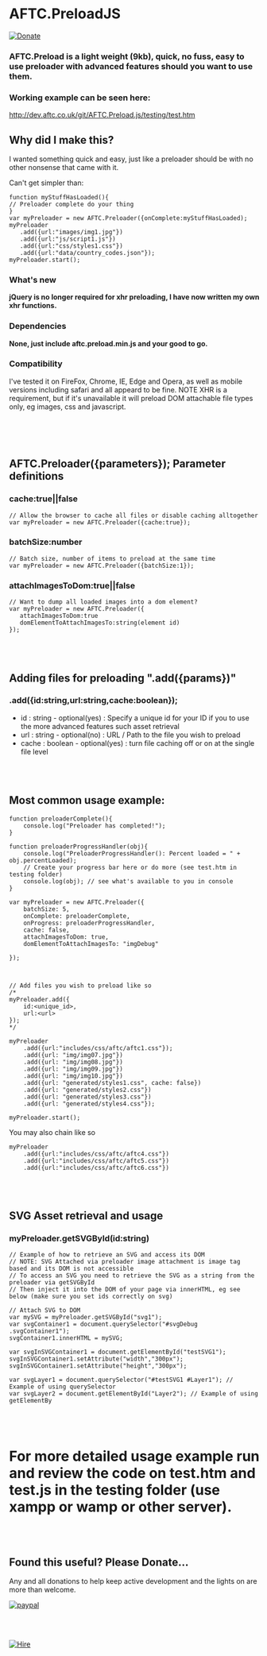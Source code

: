 # <b>AFTC.PreloadJS</b>
[![Donate](https://img.shields.io/badge/Donate-PayPal-green.svg)](https://www.paypal.com/cgi-bin/webscr?cmd=_donations&business=Darcey%2eLloyd%40gmail%2ecom&lc=GB&item_name=Darcey%20Lloyd%20Developer%20Donation&currency_code=GBP&bn=PP%2dDonationsBF%3abtn_donateCC_LG%2egif%3aNonHosted)

### AFTC.Preload is a light weight (9kb), quick, no fuss, easy to use preloader with advanced features should you want to use them.

### Working example can be seen here:
http://dev.aftc.co.uk/git/AFTC.Preload.js/testing/test.htm

## Why did I make this? 
I wanted something quick and easy, just like a preloader should be with no other nonsense that came with it.

Can't get simpler than:
```
function myStuffHasLoaded(){
// Preloader complete do your thing
}
var myPreloader = new AFTC.Preloader({onComplete:myStuffHasLoaded);
myPreloader
   .add({url:"images/img1.jpg"})
   .add({url:"js/script1.js"})
   .add({url:"css/styles1.css"})
   .add({url:"data/country_codes.json"});
myPreloader.start();
``` 


### What's new
<b>jQuery is no longer required for xhr preloading, I have now written my own xhr functions.</b>


### Dependencies
<b>None, just include aftc.preload.min.js and your good to go.</b>

### Compatibility
I've tested it on FireFox, Chrome, IE, Edge and Opera, as well as mobile versions including safari and all appeard to be fine. NOTE XHR is a requirement, but if it's unavailable it will preload DOM attachable file types only, eg images, css and javascript.


<br>
<br>
<br>

## AFTC.Preloader({parameters}); Parameter definitions

### cache:true||false
```
// Allow the browser to cache all files or disable caching alltogether 
var myPreloader = new AFTC.Preloader({cache:true});
```

### batchSize:number
```
// Batch size, number of items to preload at the same time
var myPreloader = new AFTC.Preloader({batchSize:1});
```

### attachImagesToDom:true||false
```
// Want to dump all loaded images into a dom element?
var myPreloader = new AFTC.Preloader({
   attachImagesToDom:true
   domElementToAttachImagesTo:string(element id)
});
```

<br>
<br>

## Adding files for preloading ".add({params})"

### .add({id:string,url:string,cache:boolean});
- id : string - optional(yes) : Specify a unique id for your ID if you to use the more advanced features such asset retrieval
- url : string - optional(no) : URL / Path to the file you wish to preload
- cache : boolean - optional(yes) : turn file caching off or on at the single file level


<br>
<br>


## Most common usage example:
```
function preloaderComplete(){
    console.log("Preloader has completed!");
}

function preloaderProgressHandler(obj){
    console.log("PreloaderProgressHandler(): Percent loaded = " + obj.percentLoaded);
    // Create your progress bar here or do more (see test.htm in testing folder)
    console.log(obj); // see what's available to you in console
}

var myPreloader = new AFTC.Preloader({
    batchSize: 5,
    onComplete: preloaderComplete,
    onProgress: preloaderProgressHandler,
    cache: false,
    attachImagesToDom: true,
    domElementToAttachImagesTo: "imgDebug"

});



// Add files you wish to preload like so
/*
myPreloader.add({
    id:<unique_id>,
    url:<url>
});
*/

myPreloader
    .add({url:"includes/css/aftc/aftc1.css"});
    .add({url: "img/img07.jpg"})
    .add({url: "img/img08.jpg"})
    .add({url: "img/img09.jpg"})
    .add({url: "img/img10.jpg"})
    .add({url: "generated/styles1.css", cache: false})
    .add({url: "generated/styles2.css"})
    .add({url: "generated/styles3.css"})
    .add({url: "generated/styles4.css"});

myPreloader.start();
```


You may also chain like so
```
myPreloader
    .add({url:"includes/css/aftc/aftc4.css"})
    .add({url:"includes/css/aftc/aftc5.css"})
    .add({url:"includes/css/aftc/aftc6.css"})

```


<br>
<br>




## SVG Asset retrieval and usage
### myPreloader.getSVGById(id:string)
```
// Example of how to retrieve an SVG and access its DOM
// NOTE: SVG Attached via preloader image attachment is image tag based and its DOM is not accessible
// To access an SVG you need to retrieve the SVG as a string from the preloader via getSVGById
// Then inject it into the DOM of your page via innerHTML, eg see below (make sure you set ids correctly on svg)

// Attach SVG to DOM
var mySVG = myPreloader.getSVGById("svg1");
var svgContainer1 = document.querySelector("#svgDebug .svgContainer1");
svgContainer1.innerHTML = mySVG;

var svgInSVGContainer1 = document.getElementById("testSVG1");
svgInSVGContainer1.setAttribute("width","300px");
svgInSVGContainer1.setAttribute("height","300px");

var svgLayer1 = document.querySelector("#testSVG1 #Layer1"); // Example of using querySelector
var svgLayer2 = document.getElementById("Layer2"); // Example of using getElementBy
```

<br>
<br>

# For more detailed usage example run and review the code on test.htm and test.js in the testing folder (use xampp or wamp or other server).




<br>
<br>

## <b>Found this useful? Please Donate...</b>
Any and all donations to help keep active development and the lights on are more than welcome.

[![paypal](https://www.paypalobjects.com/en_GB/i/btn/btn_donate_LG.gif)](https://www.paypal.com/cgi-bin/webscr?cmd=_donations&business=Darcey%2eLloyd%40gmail%2ecom&lc=GB&item_name=Darcey%20Lloyd%20Developer%20Donation&currency_code=GBP&bn=PP%2dDonationsBF%3abtn_donateCC_LG%2egif%3aNonHosted)


<br>
<br>

[![Hire](https://www.allforthecode.co.uk/images/pph_widget.jpg)](http://pph.me/Darcey)

